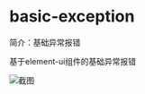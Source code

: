 # basic-exception

简介：基础异常报错

基于element-ui组件的基础异常报错

![截图](https://user-images.githubusercontent.com/18508817/39957532-14ac3c32-5627-11e8-852a-761e58bade48.png)
